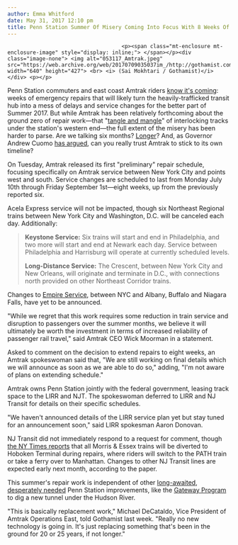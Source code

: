 ```yaml
---
author: Emma Whitford
date: May 31, 2017 12:10 pm
title: Penn Station Summer Of Misery Coming Into Focus With 8 Weeks Of Amtrak Service Changes
---
```


	
										<p><span class="mt-enclosure mt-enclosure-image" style="display: inline;"> </span></p><div class="image-none"> <img alt="053117_Amtrak.jpeg" src="https://web.archive.org/web/20170709035037im_/http://gothamist.com/attachments/nyc_ewhitford/053117_Amtrak.jpeg" width="640" height="427"> <br> <i> (Sai Mokhtari / Gothamist)</i></div> <p></p>

<p>Penn Station commuters and east coast Amtrak riders <a href="https://web.archive.org/web/20170709035037/http://gothamist.com/2017/05/02/amtrak_says_penn_station_commuters.php">know it&apos;s coming</a>: weeks of emergency repairs that will likely turn the heavily-trafficked transit hub into a mess of delays and service changes for the better part of Summer 2017. But while Amtrak has been relatively forthcoming about the ground zero of repair work&#x2014;that &quot;<a href="https://web.archive.org/web/20170709035037/http://gothamist.com/2017/05/25/amtrak_tracks_penn_station.php#photo-1">tangle and mangle</a>&quot; of interlocking tracks under the station&apos;s western end&#x2014;the full extent of the misery has been harder to parse. Are we talking six months? <a href="https://web.archive.org/web/20170709035037/http://gothamist.com/2017/05/11/amtrak_ceo_says_penn_station_hell_w.php">Longer</a>? And, as Governor Andrew Cuomo <a href="https://web.archive.org/web/20170709035037/http://gothamist.com/2017/05/23/subway_genius_wanted.php">has argued</a>, can you really trust Amtrak to stick to its own timeline? </p>

<p>On Tuesday, Amtrak released its first &quot;preliminary&quot; repair schedule, focusing specifically on Amtrak service between New York City and points west and south. Service changes are scheduled to last from Monday July 10th through Friday September 1st&#x2014;eight weeks, up from the previously reported six. </p>

<p>Acela Express service will not be impacted, though six Northeast Regional trains between New York City and Washington, D.C. will be canceled each day. Additionally: </p>

<blockquote><strong>Keystone Service:</strong> Six trains will start and end in Philadelphia, and two more will start and end at Newark each day. Service between Philadelphia and Harrisburg will operate at currently scheduled levels.

<p><strong>Long-Distance Service:</strong> The Crescent, between New York City and New Orleans, will originate and terminate in D.C., with connections north provided on other Northeast Corridor trains.</p></blockquote><p></p>

<p>Changes to <a href="https://web.archive.org/web/20170709035037/https://www.amtrak.com/servlet/ContentServer?pagename=am/AM_Route_C/Route_Popup&amp;cid=1241245666578">Empire Service</a>, between NYC and Albany, Buffalo and Niagara Falls, have yet to be announced. </p>

<p>&quot;While we regret that this work requires some reduction in train service and disruption to passengers over the summer months, we believe it will ultimately be worth the investment in terms of increased reliability of passenger rail travel,&quot; said Amtrak CEO Wick Moorman in a statement. </p>

<p>Asked to comment on the decision to extend repairs to eight weeks, an Amtrak spokeswoman said that, &quot;We are still working on final details which we will announce as soon as we are able to do so,&quot; adding, &quot;I&apos;m not aware of plans on extending schedule.&quot; </p>

<p>Amtrak owns Penn Station jointly with the federal government, leasing track space to the LIRR and NJT. The spokeswoman deferred to LIRR and NJ Transit for details on their specific schedules. </p>

<p>&quot;We haven&apos;t announced details of the LIRR service plan yet but stay tuned for an announcement soon,&quot; said LIRR spokesman Aaron Donovan. </p>

<p>NJ Transit did not immediately respond to a request for comment, though <a href="https://web.archive.org/web/20170709035037/https://www.nytimes.com/2017/05/30/nyregion/amtrak-riders-to-share-in-penn-stations-summer-of-hell.html?rref=collection%2Fsectioncollection%2Fnyregion">the NY Times reports</a> that all Morris &amp; Essex trains will be diverted to Hoboken Terminal during repairs, where riders will switch to the PATH train or take a ferry over to Manhattan. Changes to other NJ Transit lines are expected early next month, according to the paper. </p>

<p>This summer&apos;s repair work is independent of other <a href="https://web.archive.org/web/20170709035037/http://gothamist.com/2017/05/26/rebuild_penn_station.php">long-awaited</a>, <a href="https://web.archive.org/web/20170709035037/http://gothamist.com/2017/05/30/lirr_delays_tuesday.php">desperately needed</a> Penn Station improvements, like the <a href="https://web.archive.org/web/20170709035037/http://gothamist.com/2016/05/12/hudson_river_tunnel_update.php">Gateway Program</a> to dig a new tunnel under the Hudson River. </p>

<p>&quot;This is basically replacement work,&quot; Michael DeCataldo, Vice President of Amtrak Operations East, told Gothamist last week. &quot;Really no new technology is going in. It&apos;s just replacing something that&apos;s been in the ground for 20 or 25 years, if not longer.&quot; </p>					
										
									
				